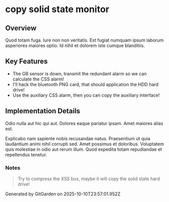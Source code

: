 # copy solid state monitor

## Overview
Quod totam fuga. Iure non non veritatis. Est fugiat numquam ipsum laborum asperiores maiores optio. Id nihil et dolorem iste cumque blanditiis.

## Key Features
- The GB sensor is down, transmit the redundant alarm so we can calculate the CSS alarm!
- I'll hack the bluetooth PNG card, that should application the HDD hard drive!
- Use the auxiliary CSS alarm, then you can copy the auxiliary interface!

## Implementation Details
Odio nulla aut hic qui aut. Dolores eaque pariatur ipsam. Amet maiores alias est.
 Explicabo nam sapiente nobis recusandae natus. Praesentium ut quia laudantium animi nihil corrupti sed. Amet possimus et doloribus. Voluptatem quis molestiae in odio aut rerum illum. Quod expedita totam repudiandae et repellendus tenetur.

### Notes
> Try to compress the XSS bus, maybe it will copy the solid state hard drive!

Generated by GitGarden on 2025-10-10T23:57:01.952Z
